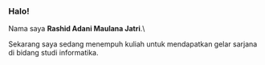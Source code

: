 ### Halo!

Nama saya **Rashid Adani Maulana Jatri**.\

Sekarang saya sedang menempuh kuliah untuk mendapatkan gelar sarjana di bidang studi informatika.
